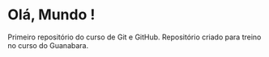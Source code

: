 # Olá, Mundo !
 Primeiro repositório do curso de Git e GitHub.
Repositório criado para treino no curso do Guanabara.
